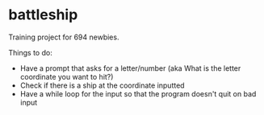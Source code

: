 battleship
==========

Training project for 694 newbies.

Things to do:

- Have a prompt that asks for a letter/number (aka What is the letter coordinate you want to hit?)
- Check if there is a ship at the coordinate inputted
- Have a while loop for the input so that the program doesn't quit on bad input
